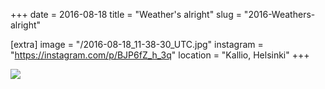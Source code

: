 +++
date = 2016-08-18
title = "Weather's alright"
slug = "2016-Weathers-alright"

[extra]
image = "/2016-08-18_11-38-30_UTC.jpg"
instagram = "https://instagram.com/p/BJP6fZ_h_3q"
location = "Kallio, Helsinki"
+++

<img src="/2016-08-18_11-38-30_UTC.jpg" />
